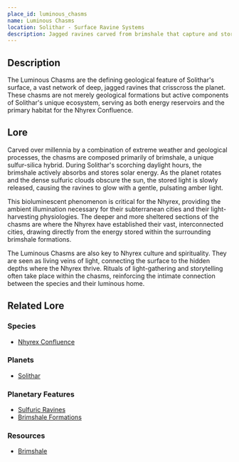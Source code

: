 ```yaml
---
place_id: luminous_chasms
name: Luminous Chasms
location: Solithar - Surface Ravine Systems
description: Jagged ravines carved from brimshale that capture and store solar energy, glowing amber at night.
---
```


## Description

The Luminous Chasms are the defining geological feature of Solithar's surface, a vast network of deep, jagged ravines that crisscross the planet. These chasms are not merely geological formations but active components of Solithar's unique ecosystem, serving as both energy reservoirs and the primary habitat for the Nhyrex Confluence.

## Lore

Carved over millennia by a combination of extreme weather and geological processes, the chasms are composed primarily of brimshale, a unique sulfur-silica hybrid. During Solithar's scorching daylight hours, the brimshale actively absorbs and stores solar energy. As the planet rotates and the dense sulfuric clouds obscure the sun, the stored light is slowly released, causing the ravines to glow with a gentle, pulsating amber light.

This bioluminescent phenomenon is critical for the Nhyrex, providing the ambient illumination necessary for their subterranean cities and their light-harvesting physiologies. The deeper and more sheltered sections of the chasms are where the Nhyrex have established their vast, interconnected cities, drawing directly from the energy stored within the surrounding brimshale formations.

The Luminous Chasms are also key to Nhyrex culture and spirituality. They are seen as living veins of light, connecting the surface to the hidden depths where the Nhyrex thrive. Rituals of light-gathering and storytelling often take place within the chasms, reinforcing the intimate connection between the species and their luminous home.

## Related Lore

### Species
*   [Nhyrex Confluence](/species/nhyrex_confluence)

### Planets
*   [Solithar](/planets/solithar)

### Planetary Features
*   [Sulfuric Ravines](/features/sulfuric_ravines)
*   [Brimshale Formations](/features/brimshale_formations)

### Resources
*   [Brimshale](/resources/brimshale) 